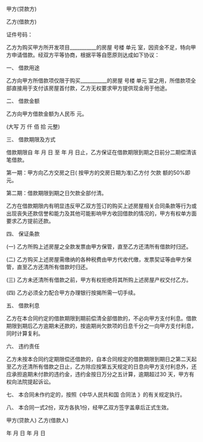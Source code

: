 
 


甲方(贷款方)


乙方(借款方)


证件号码：


乙方为购买甲方所开发项目___________的房屋 号楼 单元 室，因资金不足，特向甲方申请借款。经双方平等协商，根据平等自愿原则达成如下协议：


一、 借款用途


乙方向甲方所借款项仅限于购买___________的房屋 号楼 单元 室之用，所借款项全部直接用于支付该房屋首付款，乙方无权要求甲方提供现金用于他途。


二、 借款金额


乙方向甲方借款金额为人民币 元。


(大写 万 仟 佰 拾 元整)


三、 借款期限及方式


借款期限自 年 月 日 至    年 月 日止，乙方保证在借款期限到期之日前分二期偿清该笔借款。


第一期：甲方向乙方交房之日( 按甲方的交房日期为准)乙方付
欠款
额的50%即 元。


第二期：借款期限到期之日欠款全部付清。


乙方在借款期限内有明显违反甲乙双方签订的购买上述房屋相关合同条款等行为或出现丧失还款信誉和能力及其他可能影响甲方收回借款的情况的，甲方有权单方面要求乙方提前还款。


四、 保证条款


(一) 乙方所购上述房屋之全款发票由甲方保管，直至乙方还清所有借款时归还。


(二) 乙方购买上述房屋需缴纳的各种税费由甲方代收代缴，发票契证等由甲方保管，直至乙方还清所有借款时归还。


(三) 乙方未还清所有借款之前，甲方有权拒绝将其所购上述房屋产权交付乙方。


(四) 乙方必须全力配合甲方办理银行按揭所需一切手续。


五、 借款利息


乙方在本合同约定的借款期限到期前偿清全部借款的，不必向甲方支付利息。借款期限到期后乙方逾期未还款的，按逾期尚欠款项的日息千分之一向甲方支付利息，同时计算复利。


六、 违约责任


乙方未按本合同约定期限偿还借款的，自本合同规定的借款期限到期日之第二天起至乙方还清所有借款之日止，乙方除应按第五天规定的日息向甲方支付利息外，还应承担逾期未付款的违约金，违约金按日万分之五计算，逾期超过30 天，甲方有权向法院提起诉讼。


七、 本合同未作约定的，按照《中华人民共和国
合同法
》的有关规定执行。


八、 本合同一式2份，双方各执1份，经甲乙双方签字盖章后正式生效。


甲方(贷款人) 乙方(借款人)


年 月 日 年 月 日
 


 

 
 
 
 
 
  


  
 

  


  


  
 
 
 
 

